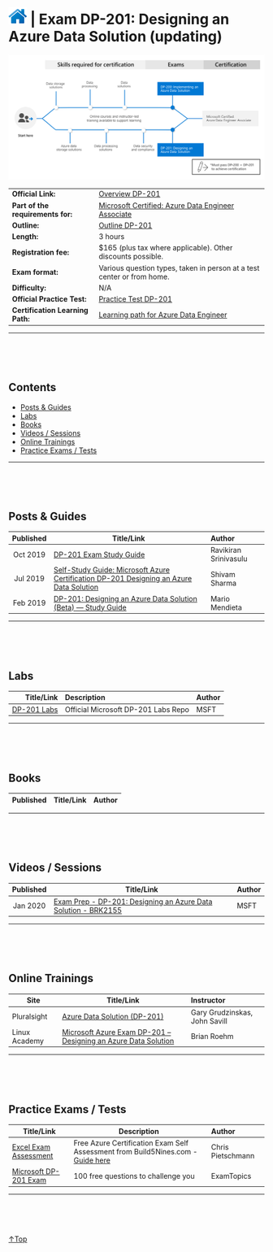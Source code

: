 # [![Home](../img/home.png)](certifications.md "Overview Certifications") | Exam DP-201: Designing an Azure Data Solution (updating)
![Cert](../img/dp-201.png)

|                                   |                                                                       |
| --------------------------------- | ----------------------------------------------------------------------- |
|        **Official Link:**         | [Overview DP-201](https://docs.microsoft.com/en-us/learn/certifications/exams/DP-201)                                           |
| **Part of the requirements for:** | [Microsoft Certified: Azure Data Engineer Associate](https://docs.microsoft.com/en-us/learn/certifications/azure-data-engineer) |
|           **Outline:**            | [Outline DP-201](https://query.prod.cms.rt.microsoft.com/cms/api/am/binary/RE3VRMb)                                             |
|            **Length:**            | 3 hours                                                                                                                         |
|       **Registration fee:**       | $165 (plus tax where applicable).  Other discounts possible.                                                                    |
|         **Exam format:**          | Various question types, taken in person at a test center or from home.                                                          |
|          **Difficulty:**          | N/A                                                                                                                             |
|    **Official Practice Test:**    | [Practice Test DP-201](https://us.mindhub.com/p/MU-DP-201)                                                                      |
| **Certification Learning Path:**  | [Learning path for Azure Data Engineer](https://query.prod.cms.rt.microsoft.com/cms/api/am/binary/RWuAzL)                       |


-----------------------------------------------------------------------------------
<br/><br/><br/>

## **Contents**
- [Posts & Guides](#posts-&-guides)
- [Labs](#labs)
- [Books](#books)
- [Videos / Sessions](#videos-/-sessions)
- [Online Trainings](#online-trainings)
- [Practice Exams / Tests](#practice-exams-/-tests)


-----------------------------------------------------------------------------------
<br/><br/><br/>

## **Posts & Guides**

| Published | Title/Link                                                      | Author                |
| :-------: | --------------------------------------------------------------- | :-------------------- |
| Oct 2019  | [DP-201 Exam Study Guide ](https://ravikirans.com/dp-201-azure-exam-study-guide/)                                                                                                                                         | Ravikiran Srinivasulu |
| Jul 2019  | [Self-Study Guide: Microsoft Azure Certification DP-201 Designing an Azure Data Solution](https://medium.com/deep-ai/self-study-guide-microsoft-azure-certification-dp-201-designing-an-azure-data-solution-6a1d35a14d73) | Shivam Sharma         |
| Feb 2019  | [DP-201: Designing an Azure Data Solution (Beta) — Study Guide](https://medium.com/@marioamendieta/dp-201-designing-an-azure-data-solution-beta-study-guide-f088648ca5b2)                                                 | Mario Mendieta        |


-----------------------------------------------------------------------------------
<br/><br/><br/>


## **Labs**
| Title/Link                          | Description                         | Author |
| ----------------------------------: | :---------------------------------- | :----- |
| [DP-201 Labs](https://github.com/MicrosoftLearning/DP-201-Designing-an-Azure-Data-Solution) | Official Microsoft DP-201 Labs Repo | MSFT   |



-----------------------------------------------------------------------------------
<br/><br/><br/>

## **Books**
| Published | Title/Link | Author |
| :-------: | :--------- | :----- |




-----------------------------------------------------------------------------------
<br/><br/><br/>

## **Videos / Sessions**
| Published | Title/Link                                            | Author |
| :-------: | ----------------------------------------------------- | :----- |
| Jan 2020  | [Exam Prep - DP-201: Designing an Azure Data Solution - BRK2155](https://www.youtube.com/watch?v=lYM0lmYnZ3Q) | MSFT   |



-----------------------------------------------------------------------------------
<br/><br/><br/>

## **Online Trainings**
|     Site      | Title/Link                                                  | Instructor                    |
| ----------- | ----------------------------------------------------------- | :---------------------------- |
|  Pluralsight  | [Azure Data Solution (DP-201)](https://www.pluralsight.com/paths/azure-data-solution-dp-201)                                                                    | Gary Grudzinskas, John Savill |
| Linux Academy | [Microsoft Azure Exam DP-201 – Designing an Azure Data Solution](https://linuxacademy.com/course/microsoft-azure-exam-dp-201-designing-an-azure-data-solution/) | Brian Roehm                   |




-----------------------------------------------------------------------------------
<br/><br/><br/>

## **Practice Exams / Tests**
|Title/Link                                 |Description                                                                  | Author            |
| ----------------------------------------- | --------------------------------------------------------------------------- | :---------------- |
| [Excel Exam Assessment](https://github.com/Build5Nines/exam-assessments/blob/master/Assessments/Exam-Msft-DP-201-Self-Assessment-Build5Nines.xlsx?raw=1) | Free Azure Certification Exam Self Assessment from Build5Nines.com - [Guide here](https://build5nines.com/free-oss-exam-self-assessment-tool/) | Chris Pietschmann |
|                                       [Microsoft DP-201 Exam](https://www.examtopics.com/exams/microsoft/dp-201/)                                        | 100 free questions to challenge you                                                                                                            | ExamTopics        |



-----------------------------------------------------------------------------------
<br/><br/><br/>

 <a href="#top" title="Back to the top.">↑Top</a>
